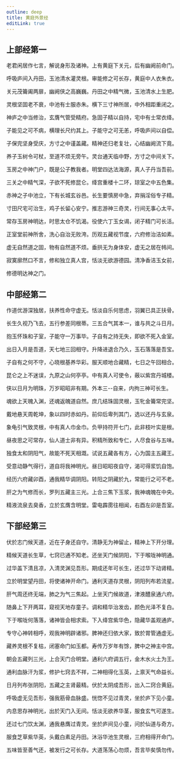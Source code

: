 ```yaml
---
outline: deep
title: 黄庭外景经
editLink: true
---
```


## 上部经第一

老君闲居作七言，解说身形及诸神。上有黄庭下关元，后有幽阙前命门。

呼吸庐间入丹田，玉池清水灌灵根。审能修之可长存，黄庭中人衣朱衣。

关元茂籥阖两扉，幽阙侠之高巍巍。丹田之中精气微，玉池清水上生肥。

灵根坚固老不衰，中池有士服赤朱。横下三寸神所居，中外相距重闭之。

神庐之中当修治，玄膺气管受精府。急固子精以自持，宅中有士常衣绛。

子能见之可不病，横理长尺约其上。子能守之可无恙，呼吸庐间以自偿。

子保完坚身受庆，方寸之中谨盖藏。精神还归老复壮，心结幽阙流下竟。

养子玉树令可杖，至道不烦无旁午。灵台通天临中野，方寸之中间关下。

玉房之中神门户，既是公子教我者。明堂四达法海源，真人子丹当吾前。

三关之中精气深，子欲不死修昆仑。绛宫重楼十二环，琼室之中五色集。

赤神之子中池立，下有长城玄谷邑。长生要慎房中急，弃捐淫俗专子精。

寸田尺宅可治生，鸡子长留心安宁。推志游神三奇灵，行间无事心太平。

常存玉房神明达，时思太仓不饥渴。役使六丁玉女谒，闭子精门可长活。

正室堂前神所舍，洗心自治无败洿。历观五藏视节度，六府修治洁如素。

虚无自然道之固，物有自然道不烦。垂拱无为身体安，虚无之居在帏间。

寂寞廓然口不言，修和独立真人宫，恬淡无欲游德园。清净香洁玉女前，

修德明达神之门。

## 中部经第二

作道优游深独居，扶养性命守虚无。恬淡自乐何思虑，羽翼已具正扶骨。

长生久视乃飞去，五行参差同根蒂。三五合气其本一，谁与共之斗日月。

抱玉怀珠和子室，子能守一万事毕。子自有之持无失，即欲不死入金室。

出日入月是吾道，天七地三回相守。升降进退合乃久，玉石落落是吾宝。

子自有之何不守，心晓根基养华彩。服天顺地合藏精，七日之午回相合。

昆仑之上不迷误，九原之山何亭亭。中有真人可使令，蔽以紫宫丹城楼。

侠以日月为明珠，万岁昭昭非有期。外本三--自来，内拘三神可长生。

魂欲上天魄入渊，还魂返魄道自然。庶几结珠固灵根，玉牝金籥常完坚。

戴地悬天周乾坤，象以四时赤如丹。前仰后卑列其门，选以还丹与玄泉。

象龟引气致灵根，中有真人巾金巾。负甲持符开七门，此非枝叶实是根。

昼夜思之可常存，仙人道士非有异。积精所致和专仁，人尽食谷与五味。

独食太和阴阳气，故能不死天相溉。试说五藏各有方，心为国主五藏王。

受意动静气得行，道自将我神明光。昼日昭昭夜自守，渴可得浆饥自饱。

经历六府藏卯酉，通我精华调阴阳。转阳之阴藏於九，常能行之可不老。

肝之为气修而长，罗列五藏主三光。上合三焦下玉浆，我神魂魄在中央。

精液流泉去臭香，立於玄膺含明堂。雷电霹雳往相闻，右酉左卯是吾室。

## 下部经第三

伏於志门候天道，近在子身还自守。清静无为神留止，精神上下开分理。

精候天道长生草，七窍已通不知老。还坐天门候阴阳，下于喉咙神明通。

过华盖下清且凉，入清灵渊见吾形。期成还年可长生，还过华下动肾精。

立於明堂望丹田，将使诸神开命门。通利天道存灵根，阴阳列布若流星。

肝气周还终无端，肺之为气三焦起。上坐天门候故道，津液醴泉通六府。

随鼻上下开两耳，窥视天地存童子。调和精华治发齿，颜色光泽不复白。

下于喉咙何落落，诸神皆会相求索。下入绛宫紫华色，隐藏华盖观通庐。

专守心神转相呼，观我神明辟诸邪。脾神还归依大家，致於胃管通虚无。

藏养灵根不复枯，闭塞命门如玉都。寿传万岁年有馀，脾中之神主中宫。

朝会五藏列三光，上合天门合明堂。通利六府调五行，金木水火土为王。

通利血脉汗为浆，修护七窍去不祥，二神相得化玉英，上禀天气命益长。

日月列布张阴阳，五藏之主肾最精。伏於太阴成吾形，出入二窍合黄庭。

呼吸虚无见吾形，强我筋骨血脉盛。恍惚不见过青灵，坐於庐下见小童。

内息思存神明光，出於天门入无间。恬淡无欲养华茎，服食玄气可遂生。

还过七门饮太渊，通我悬膺过青灵。坐於庐间见小童，问於仙道与奇方。

服食芝草紫华英，头戴白素足丹田。沐浴华池生灵根，三府相得开命门。

五味皆至善气还，被发行之可长存。大道荡荡心勿烦，吾言毕矣慎勿传。
